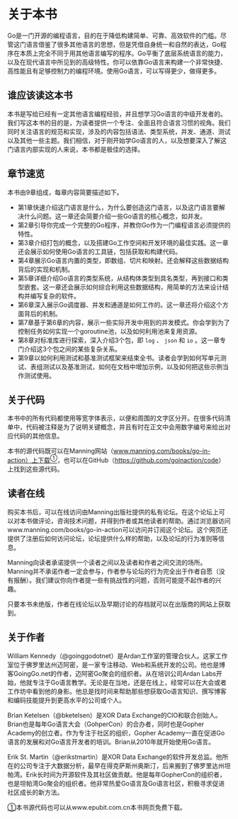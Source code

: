 # 关于本书

Go是一门开源的编程语言，目的在于降低构建简单、可靠、高效软件的门槛。尽管这门语言借鉴了很多其他语言的思想，但是凭借自身统一和自然的表达，Go程序在本质上完全不同于用其他语言编写的程序。Go平衡了底层系统语言的能力，以及在现代语言中所见到的高级特性。你可以依靠Go语言来构建一个非常快捷、高性能且有足够控制力的编程环境。使用Go语言，可以写得更少，做得更多。

## 谁应该读这本书

本书是写给已经有一定其他语言编程经验，并且想学习Go语言的中级开发者的。我们写这本书的目的是，为读者提供一个专注、全面且符合语言习惯的视角。我们同时关注语言的规范和实现，涉及的内容包括语法、类型系统，并发、通道、测试以及其他一些主题。我们相信，对于刚开始学Go语言的人，以及想要深入了解这门语言内部实现的人来说，本书都是极佳的选择。

## 章节速览

本书由9章组成，每章内容简要描述如下。

+ 第1章快速介绍这门语言是什么，为什么要创造这门语言，以及这门语言要解决什么问题。这一章还会简要介绍一些Go语言的核心概念，如并发。
+ 第2章引导你完成一个完整的Go程序，并教你Go作为一门编程语言必须提供的特性。
+ 第3章介绍打包的概念，以及搭建Go工作空间和开发环境的最佳实践。这一章还会展示如何使用Go语言的工具链，包括获取和构建代码。
+ 第4章展示Go语言内置的类型，即数组、切片和映射。还会解释这些数据结构背后的实现和机制。
+ 第5章详细介绍Go语言的类型系统，从结构体类型到具名类型，再到接口和类型嵌套。这一章还会展示如何综合利用这些数据结构，用简单的方法来设计结构并编写复杂的软件。
+ 第6章深入展示Go调度器、并发和通道是如何工作的。这一章还将介绍这个方面背后的机制。
+ 第7章基于第6章的内容，展示一些实际开发中用到的并发模式。你会学到为了控制任务如何实现一个goroutine池，以及如何利用池来复用资源。
+ 第8章对标准库进行探索，深入介绍3个包，即 `log` 、 `json` 和 `io` 。这一章专门介绍这3个包之间的某些复杂关系。
+ 第9章以如何利用测试和基准测试框架来结束全书。读者会学到如何写单元测试、表组测试以及基准测试，如何在文档中增加示例，以及如何把这些示例当作测试使用。

## 关于代码

本书中的所有代码都使用等宽字体表示，以便和周围的文字区分开。在很多代码清单中，代码被注释是为了说明关键概念，并且有时在正文中会用数字编号来给出对应代码的其他信息。

本书的源代码既可以在Manning网站（www.manning.com/books/go-in-action）上下载<a class="my_markdown" href="['#anchors1']"><sup class="my_markdown">①</sup></a>，也可以在GitHub（<a href="https://github.com/goinaction/code">https://github.com/goinaction/code</a>）上找到这些源代码。

## 读者在线

购买本书后，可以在线访问由Manning出版社提供的私有论坛。在这个论坛上可以对本书做评论，咨询技术问题，并得到作者或其他读者的帮助。通过浏览器访问www.manning.com/books/go-in-action可以访问并订阅这个论坛。这个网页还提供了注册后如何访问论坛，论坛提供什么样的帮助，以及论坛的行为准则等信息。

Manning向读者承诺提供一个读者之间以及读者和作者之间交流的场所。Manning并不承诺作者一定会参与，作者参与论坛的行为完全出于作者自愿（没有报酬）。我们建议你向作者提一些有挑战性的问题，否则可能提不起作者的兴趣。

只要本书未绝版，作者在线论坛以及早期讨论的存档就可以在出版商的网站上获取到。

## 关于作者

William Kennedy（@goinggodotnet）是Ardan工作室的管理合伙人。这家工作室位于佛罗里达州迈阿密，是一家专注移动、Web和系统开发的公司。他也是博客GoingGo.net的作者，迈阿密Go聚会的组织者。从在培训公司Ardan Labs开始，他就专注于Go语言教学。无论是在当地，还是在线上，经常可以在大会或者工作坊中看到他的身影。他总是找时间来帮助那些想获取Go语言知识、撰写博客和编码技能提升到更高水平的公司或个人。

Brian Ketelsen（@bketelsen）是XOR Data Exchange的CIO和联合创始人。Brian也是每年Go语言大会（GohperCon）的合办者，同时也是Gopher Academy的创立者。作为专注于社区的组织，Gopher Academy一直在促进Go语言的发展和对Go语言开发者的培训。Brian从2010年就开始使用Go语言。

Erik St. Martin（@erikstmartin）是XOR Data Exchange的软件开发总监。他所在的公司专注于大数据分析，最早在得克萨斯州奥斯汀，后来搬到了佛罗里达州坦帕湾。Erik长时间为开源软件及其社区做贡献。他是每年GopherCon的组织者，也是坦帕湾Go聚会的组织者。他非常热爱Go语言及Go语言社区，积极寻求促进社区成长的新方法。

<a class="my_markdown" href="['#acs1']">①</a>本书源代码也可以从www.epubit.com.cn本书网页免费下载。



